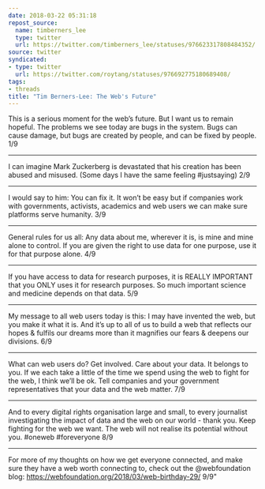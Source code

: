```yaml
---
date: 2018-03-22 05:31:18
repost_source:
  name: timberners_lee
  type: twitter
  url: https://twitter.com/timberners_lee/statuses/976623317808484352/
source: twitter
syndicated:
- type: twitter
  url: https://twitter.com/roytang/statuses/976692775180689408/
tags:
- threads
title: "Tim Berners-Lee: The Web's Future"
---
```


This is a serious moment for the web’s future. But I want us to remain hopeful. The problems we see today are bugs in the system. Bugs can cause damage, but bugs are created by people, and can be fixed by people. 1/9

---

I can imagine Mark Zuckerberg is devastated that his creation has been abused and misused. (Some days I have the same feeling #justsaying) 2/9

---

I would say to him: You can fix it. It won’t be easy but if companies work with governments, activists, academics and web users we can make sure platforms serve humanity. 3/9

---

General rules for us all: Any data about me, wherever it is, is mine and mine alone to control. If you are given the right to use data for one purpose, use it for that purpose alone. 4/9

---

If you have access to data for research purposes, it is REALLY IMPORTANT that you ONLY uses it for research purposes. So much important science and medicine depends on that data. 5/9

---

My message to all web users today is this: I may have invented the web, but you make it what it is. And it’s up to all of us to build a web that reflects our hopes & fulfils our dreams more than it magnifies our fears & deepens our divisions. 6/9

---

What can web users do? Get involved. Care about your data. It belongs to you. If we each take a little of the time we spend using the web to fight for the web, I think we’ll be ok. Tell companies and your government representatives that your data and the web matter. 7/9

---

And to every digital rights organisation large and small, to every journalist investigating the impact of data and the web on our world - thank you. Keep fighting for the web we want. The web will not realise its potential without you. #oneweb #foreveryone 8/9

---

For more of my thoughts on how we get everyone connected, and make sure they have a web worth connecting to, check out the @webfoundation blog: https://webfoundation.org/2018/03/web-birthday-29/ 9/9"